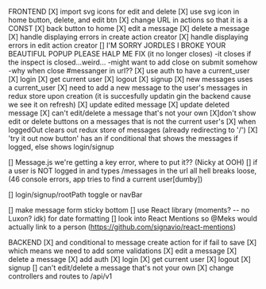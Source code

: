 FRONTEND
[X] import svg icons for edit and delete
[X] use svg icon in home button, delete, and edit btn 
[X] change URL in actions so that it is a CONST
[X] back button to home
[X] edit a message
[X] delete a message
[X] handle displaying errors in create action creator
[X] handle displaying errors in edit action creator
[] I'M SORRY JORDLES I BROKE YOUR BEAUTIFUL POPUP PLEASE HALP ME FIX (it no longer closes)
  -it closes if the inspect is closed...weird...
  -might want to add close on submit somehow
  -why when close #messanger in url??
[X] use auth to have a current_user
  [X] login
  [X] get current user
  [X] logout
  [X] signup
[X] new messages uses a current_user
[X] need to add a new message to the user's messages in redux store upon creation (it is succesfully updatin gin the backend cause we see it on refresh)
  [X] update edited message
  [X] update deleted message
[X] can't edit/delete a message that's not your own
  [X]don't show edit or delete buttons on a messages that is not the current user's
[X] when loggedOut clears out redux store of messages (already redirecting to '/')
[X] 'try it out now button' has an if conditional that shows the messages if logged, else shows login/signup

[] Message.js we're getting a key error, where to put it?? (Nicky at OOH)
[] if a user is NOT logged in and types /messages in the url all hell breaks loose, (46 console errors, app tries to find a current user[dumby])

[] login/signup/rootPath toggle or navBar
 

[] make message form sticky bottom 
[] use React library (moments? -- no Luxon? idk) for date formatting
[] look into React Mentions so @Meks would actually link to a person (https://github.com/signavio/react-mentions)


BACKEND
[X] and conditional to message create action for if fail to save
[X] which means we need to add some validations
[X] edit a message
[X] delete a message
[X] add auth
  [X] login
  [X] get current user
  [X] logout
  [X] signup
[] can't edit/delete a message that's not your own
[X] change controllers and routes to /api/v1